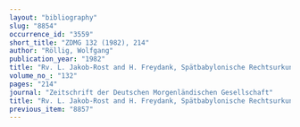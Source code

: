 ```yaml
---
layout: "bibliography"
slug: "8854"
occurrence_id: "3559"
short_title: "ZDMG 132 (1982), 214"
author: "Röllig, Wolfgang"
publication_year: "1982"
title: "Rv. L. Jakob-Rost and H. Freydank, Spätbabylonische Rechtsurkunden und Wirtschaftstexte aus Uruk (VS 20 = NF 4)"
volume_no_: "132"
pages: "214"
journal: "Zeitschrift der Deutschen Morgenländischen Gesellschaft"
title: "Rv. L. Jakob-Rost and H. Freydank, Spätbabylonische Rechtsurkunden und Wirtschaftstexte aus Uruk (VS 20 = NF 4)"
previous_item: "8857"
---
```

